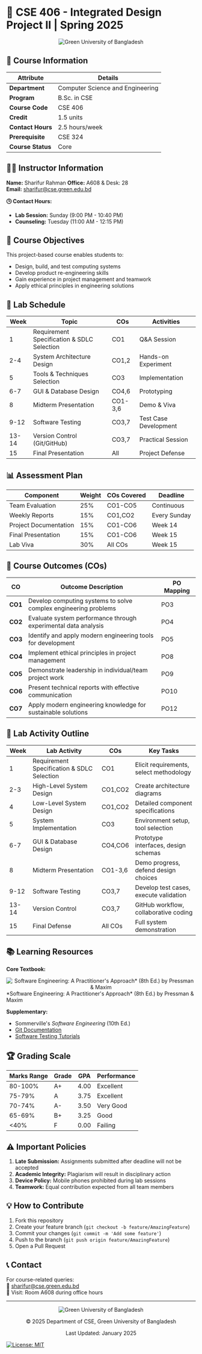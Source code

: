 # 🚀 CSE 406 - Integrated Design Project II | Spring 2025
<div align="center">
  <img src="https://upload.wikimedia.org/wikipedia/commons/thumb/e/ed/Green_University_of_Bangladesh_logo.svg/250px-Green_University_of_Bangladesh_logo.svg.png" alt="Green University of Bangladesh">
</div>

## 📌 Course Information
| Attribute          | Details                                  |
|--------------------|------------------------------------------|
| **Department**     | Computer Science and Engineering         |
| **Program**        | B.Sc. in CSE                             |
| **Course Code**    | CSE 406                                  |
| **Credit**         | 1.5 units                                |
| **Contact Hours**  | 2.5 hours/week                           |
| **Prerequisite**   | CSE 324                                  |
| **Course Status**  | Core                                     |

## 👨‍💻 Instructor Information
**Name:** Sharifur Rahman 
**Office:** A608 & Desk: 28  
**Email:** sharifur@cse.green.edu.bd  

**🕒 Contact Hours:**
- **Lab Session:** Sunday (9:00 PM - 10:40 PM)
- **Counseling:** Tuesday (11:00 AM - 12:15 PM)

## 🎯 Course Objectives
This project-based course enables students to:
- Design, build, and test computing systems
- Develop product re-engineering skills
- Gain experience in project management and teamwork
- Apply ethical principles in engineering solutions



## 📅 Lab Schedule
| Week | Topic                                      | COs  | Activities          |
|------|--------------------------------------------|------|---------------------|
| 1    | Requirement Specification & SDLC Selection | CO1  | Q&A Session         |
| 2-4  | System Architecture Design                | CO1,2| Hands-on Experiment |
| 5    | Tools & Techniques Selection              | CO3  | Implementation      |
| 6-7  | GUI & Database Design                     | CO4,6| Prototyping         |
| 8    | Midterm Presentation                      | CO1-3,6| Demo & Viva      |
| 9-12 | Software Testing                          | CO3,7| Test Case Development|
| 13-14| Version Control (Git/GitHub)              | CO3,7| Practical Session   |
| 15   | Final Presentation                        | All  | Project Defense     |

## 📊 Assessment Plan
| Component                  | Weight | COs Covered | Deadline        |
|----------------------------|--------|-------------|-----------------|
| Team Evaluation            | 25%    | CO1-CO5     | Continuous      |
| Weekly Reports             | 15%    | CO1,CO2     | Every Sunday    |
| Project Documentation      | 15%    | CO1-CO6     | Week 14         |
| Final Presentation         | 15%    | CO1-CO6     | Week 15         |
| Lab Viva                   | 30%    | All COs     | Week 15         |



## 🎯 Course Outcomes (COs)

| CO | Outcome Description | PO Mapping |
|----|---------------------|------------|
| **CO1** | Develop computing systems to solve complex engineering problems | PO3 |
| **CO2** | Evaluate system performance through experimental data analysis | PO4 |
| **CO3** | Identify and apply modern engineering tools for development | PO5 |
| **CO4** | Implement ethical principles in project management | PO8 |
| **CO5** | Demonstrate leadership in individual/team project work | PO9 |
| **CO6** | Present technical reports with effective communication | PO10 |
| **CO7** | Apply modern engineering knowledge for sustainable solutions | PO12 |

## 🔬 Lab Activity Outline

| Week | Lab Activity | COs | Key Tasks |
|------|--------------|-----|-----------|
| 1 | Requirement Specification & SDLC Selection | CO1 | Elicit requirements, select methodology |
| 2-3 | High-Level System Design | CO1,CO2 | Create architecture diagrams |
| 4 | Low-Level System Design | CO1,CO2 | Detailed component specifications |
| 5 | System Implementation | CO3 | Environment setup, tool selection |
| 6-7 | GUI & Database Design | CO4,CO6 | Prototype interfaces, design schemas |
| 8 | Midterm Presentation | CO1-3,6 | Demo progress, defend design choices |
| 9-12 | Software Testing | CO3,7 | Develop test cases, execute validation |
| 13-14 | Version Control | CO3,7 | GitHub workflow, collaborative coding |
| 15 | Final Defense | All COs | Full system demonstration |



## 📚 Learning Resources  
**Core Textbook:**  
<div align="center">
  <img src="https://m.media-amazon.com/images/I/51D6AC9S-AL._SY342_.jpg" alt="Software Engineering: A Practitioner's Approach* (8th Ed.) by Pressman & Maxim">
</div>
*Software Engineering: A Practitioner's Approach* (8th Ed.) by Pressman & Maxim

**Supplementary:**  
- Sommerville's *Software Engineering* (10th Ed.)
- [Git Documentation](https://git-scm.com/doc)
- [Software Testing Tutorials](https://www.guru99.com/software-testing.html)

## 🏆 Grading Scale
| Marks Range | Grade | GPA  | Performance |
|-------------|-------|------|-------------|
| 80-100%     | A+    | 4.00 | Excellent   |
| 75-79%      | A     | 3.75 | Excellent   |
| 70-74%      | A-    | 3.50 | Very Good   |
| 65-69%      | B+    | 3.25 | Good        |
| <40%        | F     | 0.00 | Failing     |

## ⚠️ Important Policies
1. **Late Submission:** Assignments submitted after deadline will not be accepted
2. **Academic Integrity:** Plagiarism will result in disciplinary action
3. **Device Policy:** Mobile phones prohibited during lab sessions
4. **Teamwork:** Equal contribution expected from all team members

## 💡 How to Contribute
1. Fork this repository
2. Create your feature branch (`git checkout -b feature/AmazingFeature`)
3. Commit your changes (`git commit -m 'Add some feature'`)
4. Push to the branch (`git push origin feature/AmazingFeature`)
5. Open a Pull Request

## 📞 Contact
For course-related queries:  
📧 sharifur@cse.green.edu.bd  
🏢 Visit: Room A608 during office hours

---

<div align="center">
  <img src="https://upload.wikimedia.org/wikipedia/commons/thumb/e/ed/Green_University_of_Bangladesh_logo.svg/250px-Green_University_of_Bangladesh_logo.svg.png" alt="Green University of Bangladesh">
  <p>© 2025 Department of CSE, Green University of Bangladesh</p>
  <p>Last Updated: January 2025</p>
</div>



[![License: MIT](https://img.shields.io/badge/License-MIT-yellow.svg)](https://opensource.org/licenses/MIT)
